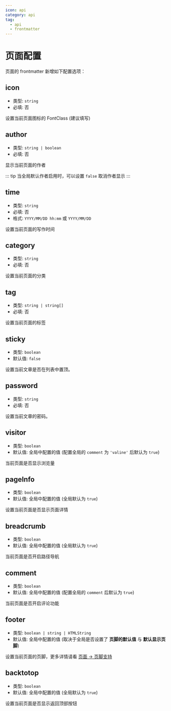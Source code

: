 ```yaml
---
icon: api
category: api
tag: 
  - api
  - frontmatter
---
```


# 页面配置

页面的 frontmatter 新增如下配置选项：

## icon

- 类型: `string`
- 必填: 否

设置当前页面图标的 FontClass (建议填写)

## author

- 类型: `string | boolean`
- 必填: 否

显示当前页面的作者

::: tip
当全局默认作者启用时，可以设置 `false` 取消作者显示
:::

## time

- 类型: `string`
- 必填: 否
- 格式: `YYYY/MM/DD hh:mm` 或 `YYYY/MM/DD`

设置当前页面的写作时间

## category

- 类型: `string`
- 必填: 否

设置当前页面的分类

## tag

- 类型: `string | string[]`
- 必填: 否

设置当前页面的标签

## sticky

- 类型: `boolean`
- 默认值: `false`

设置当前文章是否在列表中置顶。

## password

- 类型: `string`
- 必填: 否

设置当前文章的密码。

## visitor

- 类型: `boolean`
- 默认值: 全局中配置的值 (配置全局的 `comment` 为 `'valine'` 后默认为 `true`)

当前页面是否显示浏览量

## pageInfo

- 类型: `boolean`
- 默认值: 全局中配置的值 (全局默认为 `true`)

设置当前页面是否显示页面详情

## breadcrumb

- 类型: `boolean`
- 默认值: 全局中配置的值 (全局默认为 `true`)

当前页面是否开启路径导航

## comment

- 类型: `boolean`
- 默认值: 全局中配置的值 (配置全局的 `comment` 后默认为 `true`)

当前页面是否开启评论功能

## footer

- 类型: `boolean | string | HTMLString`
- 默认值: 全局中配置的值 (取决于全局是否设置了 **页脚的默认值** 与 **默认显示页脚**)

设置当前页面的页脚，更多详情请看 [页面 → 页脚支持](../guide/layout/page.md#页脚支持)

## backtotop

- 类型: `boolean`
- 默认值: 全局中配置的值 (全局默认为 `true`)

设置当前页面是否显示返回顶部按钮
